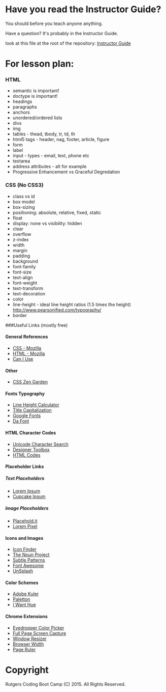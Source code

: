 # Have you read the Instructor Guide?

You should before you teach anyone anything.

Have a question? It's probably in the Instructor Guide.

look at this file at the root of the repository: 
[Instructor Guide](https://github.com/RutgersCodingBootcamp/All-Lesson-Plans/blob/master/instructor_guide.md)

# For lesson plan:

### HTML

* semantic is important!
* doctype is important!
* headings
* paragraphs
* anchors
* unordered/ordered lists
* divs
* img
* tables - thead, tbody, tr, td, th
* html5 tags - header, nag, footer, article, figure
* form
* label
* input - types - email, text, phone etc
* textarea
* address attributes - alt for example
* Progressive Enhancement vs Graceful Degredation


### CSS (No CSS3)
* class vs id
* box model
* box-sizing
* positioning: absolute, relative, fixed, static
* float
* display: none vs visibility: hidden
* clear
* overflow
* z-index
* width
* margin
* padding
* background
* font-family
* font-size
* text-align
* font-weight
* text-transform
* text-decoration
* color
* line-height - ideal line height ratios (1.5 times the height) http://www.pearsonified.com/typography/
* border



###Useful Links (mostly free)

#### General References
* [CSS - Mozilla](https://developer.mozilla.org/en-US/docs/Web/CSS/Reference)
* [HTML - Mozilla](https://developer.mozilla.org/en-US/docs/Web/HTML/Reference)
* [Can I Use](http://caniuse.com/)

#### Other
* [CSS Zen Garden](http://www.csszengarden.com/)

#### Fonts Typography
* [Line Height Calculator](http://www.pearsonified.com/typography/)
* [Title Capitalization](http://titlecapitalization.com/)
* [Google Fonts](https://www.google.com/fonts)
* [Da Font](http://www.dafont.com/)

#### HTML Character Codes
* [Unicode Character Search](http://www.fileformat.info/info/unicode/char/search.htm)
* [Designer Toolbox](http://designerstoolbox.com/designresources/html/)
* [HTML Codes](http://www.ascii.cl/htmlcodes.htm)

#### Placeholder Links

##### Text Placeholders
* [Lorem Ipsum](http://www.lipsum.com/)
* [Cupcake Ipsum](http://www.cupcakeipsum.com/)

##### Image Placeholders
* [Placehold.it](https://placehold.it/)
* [Lorem Pixel](http://lorempixel.com/)

#### Icons and Images
* [Icon Finder](https://www.iconfinder.com/)
* [The Noun Project](https://thenounproject.com/)
* [Subtle Patterns](http://subtlepatterns.com/)
* [Font Awesome](http://fontawesome.io/examples/)
* [UnSplash](https://unsplash.com/)

#### Color Schemes
* [Adobe Kuler](https://color.adobe.com/create/color-wheel/)
* [Paletton](http://paletton.com/)
* [I Want Hue](http://tools.medialab.sciences-po.fr/iwanthue/)

#### Chrome Extensions
* [Eyedropper Color Picker](https://chrome.google.com/webstore/detail/eye-dropper/hmdcmlfkchdmnmnmheododdhjedfccka)
* [Full Page Screen Capture](https://chrome.google.com/webstore/detail/full-page-screen-capture/fdpohaocaechififmbbbbbknoalclacl)
* [Window Resizer](https://chrome.google.com/webstore/detail/window-resizer/kkelicaakdanhinjdeammmilcgefonfh)
* [Browser Width](https://chrome.google.com/webstore/detail/browser-width/mlnegepkjlccabakompdmbcmdieaideh)
* [Page Ruler](https://chrome.google.com/webstore/detail/page-ruler/jlpkojjdgbllmedoapgfodplfhcbnbpn/related?hl=en)

# Copyright
Rutgers Coding Boot Camp (C) 2015. All Rights Reserved.
